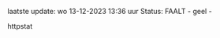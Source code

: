 laatste update: 
wo 13-12-2023 13:36   uur 
Status: FAALT - geel - 
<div class="service Y">httpstat</div>